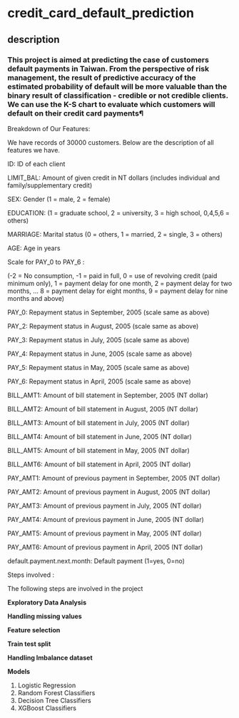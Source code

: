 # credit_card_default_prediction
## description

### This project is aimed at predicting the case of customers default payments in Taiwan. From the perspective of risk management, the result of predictive accuracy of the estimated probability of default will be more valuable than the binary result of classification - credible or not credible clients. We can use the K-S chart to evaluate which customers will default on their credit card payments¶

Breakdown of Our Features:

We have records of 30000 customers. Below are the description of all features we have.

ID: ID of each client

LIMIT_BAL: Amount of given credit in NT dollars (includes individual and family/supplementary credit)

SEX: Gender (1 = male, 2 = female)

EDUCATION: (1 = graduate school, 2 = university, 3 = high school, 0,4,5,6 = others)

MARRIAGE: Marital status (0 = others, 1 = married, 2 = single, 3 = others)

AGE: Age in years

Scale for PAY_0 to PAY_6 :

(-2 = No consumption, -1 = paid in full, 0 = use of revolving credit (paid minimum only), 1 = payment delay for one month, 2 = payment delay for two months, ... 8 = payment delay for eight months, 9 = payment delay for nine months and above)

PAY_0: Repayment status in September, 2005 (scale same as above)

PAY_2: Repayment status in August, 2005 (scale same as above)

PAY_3: Repayment status in July, 2005 (scale same as above)

PAY_4: Repayment status in June, 2005 (scale same as above)

PAY_5: Repayment status in May, 2005 (scale same as above)

PAY_6: Repayment status in April, 2005 (scale same as above)

BILL_AMT1: Amount of bill statement in September, 2005 (NT dollar)

BILL_AMT2: Amount of bill statement in August, 2005 (NT dollar)

BILL_AMT3: Amount of bill statement in July, 2005 (NT dollar)

BILL_AMT4: Amount of bill statement in June, 2005 (NT dollar)

BILL_AMT5: Amount of bill statement in May, 2005 (NT dollar)

BILL_AMT6: Amount of bill statement in April, 2005 (NT dollar)

PAY_AMT1: Amount of previous payment in September, 2005 (NT dollar)

PAY_AMT2: Amount of previous payment in August, 2005 (NT dollar)

PAY_AMT3: Amount of previous payment in July, 2005 (NT dollar)

PAY_AMT4: Amount of previous payment in June, 2005 (NT dollar)

PAY_AMT5: Amount of previous payment in May, 2005 (NT dollar)

PAY_AMT6: Amount of previous payment in April, 2005 (NT dollar)

default.payment.next.month: Default payment (1=yes, 0=no)



Steps involved :

The following steps are involved in the project


**Exploratory Data Analysis**

**Handling missing values**

**Feature selection**

**Train test split**

**Handling Imbalance dataset**

**Models**

  1) Logistic Regression
  2) Random Forest Classifiers
  3) Decision Tree Classifiers
  4) XGBoost Classifiers
